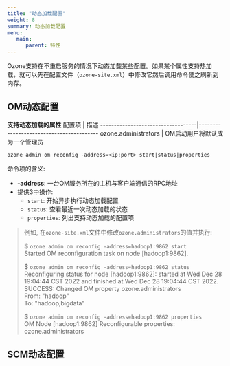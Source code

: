 ```yaml
---
title: "动态加载配置"
weight: 8
summary: 动态加载配置
menu:
   main:
      parent: 特性
---
```

<!---
  Licensed to the Apache Software Foundation (ASF) under one or more
  contributor license agreements.  See the NOTICE file distributed with
  this work for additional information regarding copyright ownership.
  The ASF licenses this file to You under the Apache License, Version 2.0
  (the "License"); you may not use this file except in compliance with
  the License.  You may obtain a copy of the License at

      http://www.apache.org/licenses/LICENSE-2.0

  Unless required by applicable law or agreed to in writing, software
  distributed under the License is distributed on an "AS IS" BASIS,
  WITHOUT WARRANTIES OR CONDITIONS OF ANY KIND, either express or implied.
  See the License for the specific language governing permissions and
  limitations under the License.
-->

Ozone支持在不重启服务的情况下动态加载某些配置。如果某个属性支持热加载，就可以先在配置文件（`ozone-site.xml`）中修改它然后调用命令使之刷新到内存。

## OM动态配置

**支持动态加载的属性**
配置项 | 描述
-----------------------------------|-----------------------------------------
ozone.administrators | OM启动用户将默认成为一个管理员

```shell
ozone admin om reconfig -address=<ip:port> start|status|properties
```

命令项的含义:
- **-address**: 一台OM服务所在的主机与客户端通信的RPC地址
- 提供3中操作:
    - `start`:      开始异步执行动态加载配置
    - `status`:     查看最近一次动态加载的状态
    - `properties`: 列出支持动态加载的配置项

>例如, 在`ozone-site.xml`文件中修改`ozone.administrators`的值并执行:
>
> $ `ozone admin om reconfig -address=hadoop1:9862 start`<br>
Started OM reconfiguration task on node [hadoop1:9862].
>
>$ `ozone admin om reconfig -address=hadoop1:9862 status`<br>
Reconfiguring status for node [hadoop1:9862]: started at Wed Dec 28 19:04:44 CST 2022 and finished at Wed Dec 28 19:04:44 CST 2022.<br>
SUCCESS: Changed OM property ozone.administrators<br>
From: "hadoop"<br>
To: "hadoop,bigdata"
>
> $ `ozone admin om reconfig -address=hadoop1:9862 properties`<br>
OM Node [hadoop1:9862] Reconfigurable properties:<br>
ozone.administrators

## SCM动态配置


